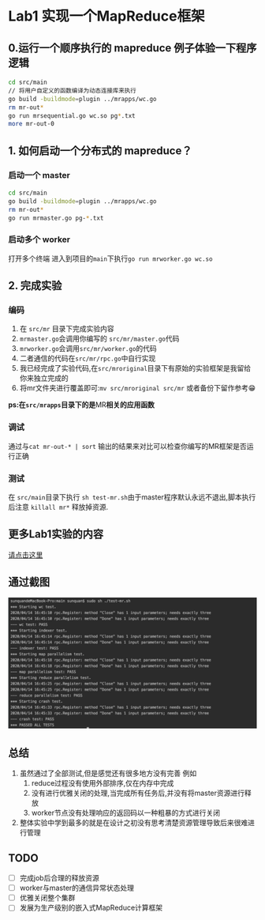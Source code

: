 # Lab1 实现一个MapReduce框架
## 0.运行一个顺序执行的 **mapreduce** 例子体验一下程序逻辑
 ```bash
cd src/main
// 将用户自定义的函数编译为动态连接库来执行
go build -buildmode=plugin ../mrapps/wc.go
rm mr-out*
go run mrsequential.go wc.so pg*.txt
more mr-out-0
 ```
## 1. 如何启动一个分布式的 **mapreduce**？
### 启动一个 master
```bash
cd src/main
go build -buildmode=plugin ../mrapps/wc.go
rm mr-out*
go run mrmaster.go pg-*.txt
```
###  启动多个 worker
打开多个终端 进入到项目的`main`下执行`go run mrworker.go wc.so`
     
## 2. 完成实验
###  编码
1. 在 `src/mr` 目录下完成实验内容
2. `mrmaster.go`会调用你编写的 `src/mr/master.go`代码
3. `mrworker.go`会调用`src/mr/worker.go`的代码
4. 二者通信的代码在`src/mr/rpc.go`中自行实现
5. 我已经完成了实验代码,在`src/mroriginal`目录下有原始的实验框架是我留给你来独立完成的
6. 将mr文件夹进行覆盖即可:`mv src/mroriginal src/mr` 或者备份下留作参考😁

**ps:在`src/mrapps`目录下的是**MR**相关的应用函数**
 
### 调试
通过与`cat mr-out-* | sort` 输出的结果来对比可以检查你编写的MR框架是否运行正确

### 测试
在 `src/main`目录下执行 `sh test-mr.sh`由于master程序默认永远不退出,脚本执行后注意 `killall mr*` 释放掉资源.

## 更多Lab1实验的内容
[请点击这里](http://nil.csail.mit.edu/6.824/2020/labs/lab-mr.html)

## 通过截图
![mr](resource/mr.jpeg)

## 总结
1. 虽然通过了全部测试,但是感觉还有很多地方没有完善 例如
    1. reduce过程没有使用外部排序,仅在内存中完成
    2. 没有进行优雅关闭的处理,当完成所有任务后,并没有将master资源进行释放
    3. worker节点没有处理响应的返回码以一种粗暴的方式进行关闭
2. 整体实验中学到最多的就是在设计之初没有思考清楚资源管理导致后来很难进行管理

## TODO
-[ ] 完成job后合理的释放资源
-[ ] worker与master的通信异常状态处理
-[ ] 优雅关闭整个集群
-[ ] 发展为生产级别的嵌入式MapReduce计算框架
